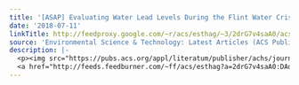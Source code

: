```yaml
---
title: '[ASAP] Evaluating Water Lead Levels During the Flint Water Crisis'
date: '2018-07-11'
linkTitle: http://feedproxy.google.com/~r/acs/esthag/~3/2drG7v4saA0/acs.est.8b00791
source: 'Environmental Science & Technology: Latest Articles (ACS Publications)'
description: |-
  <p><img src="https://pubs.acs.org/appl/literatum/publisher/achs/journals/content/esthag/0/esthag.ahead-of-print/acs.est.8b00791/20180711/images/medium/es-2018-007913_0004.gif" alt="TOC Graphic"/></p><div><cite>Environmental Science & Technology</cite></div><div>DOI: 10.1021/acs.est.8b00791</div><div class="feedflare">
  <a href="http://feeds.feedburner.com/~ff/acs/esthag?a=2drG7v4saA0:DAd5gSwevYs:yIl2AUoC8zA"><img src="http://feeds.feedburner.com/~ff/acs/esthag?d=yIl2AUoC8zA" border="0"></img></a>
---
```

